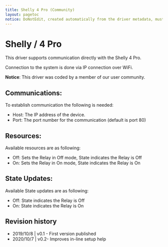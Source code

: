 ```yaml
---
title: Shelly 4 Pro (Community)
layout: pagetoc
notice: DoNotEdit, created automatically from the driver metadata, must be updated on the driver itself
---
```

# Shelly / 4 Pro 

This driver supports communication directly with the Shelly 4 Pro. 

Connection to the system is done via IP connection over WiFi. 

**Notice**: This driver was coded by a member of our user community.

## Communications:

To establish communication the following is needed: 
 - Host: The IP address of the device. 
 - Port: The port number for the communication (default is port 80) 

## Resources:

Available resources are as following: 
 - Off: Sets the Relay in Off mode, State indicates the Relay is Off
 - On:  Sets the Relay in On mode, State indicates the Relay is On

## State Updates: 

Available State updates are as following:
 - Off: State indicates the Relay is Off
 - On:  State indicates the Relay is On


## Revision history
 - 2019/10/8 | v0.1 - First version published
 - 2020/10/7 | v0.2- Improves in-line setup help

